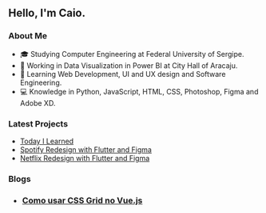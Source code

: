 <h2> Hello, I'm Caio. </h2>

<h3> About Me </h3>

- 🎓 Studying Computer Engineering at Federal University of Sergipe.
- 💼 Working in Data Visualization in Power BI at City Hall of Aracaju.
- 🌱 Learning Web Development, UI and UX design and Software Engineering.
- 💻 Knowledge in Python, JavaScript, HTML, CSS, Photoshop, Figma and Adobe XD.

<h3> Latest Projects </h3>

- [Today I Learned](https://github.com/caiovini64/til)
- [Spotify Redesign with Flutter and Figma](https://github.com/caiovini64/flutter_spotify_redesign)
- [Netflix Redesign with Flutter and Figma](https://github.com/caiovini64/flutter_NetflixLoginPage)

<h3> Blogs <h3>
 
- [Como usar CSS Grid no Vue.js](https://medium.com/@caioj3505/como-usar-css-grid-no-vue-js-4baa65b8944b)
